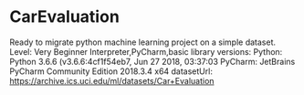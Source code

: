 # CarEvaluation

Ready to migrate python machine learning project on a simple dataset.
Level: Very Beginner
Interpreter,PyCharm,basic library versions:
Python: Python 3.6.6 (v3.6.6:4cf1f54eb7, Jun 27 2018, 03:37:03
PyCharm: JetBrains PyCharm Community Edition 2018.3.4 x64
datasetUrl: https://archive.ics.uci.edu/ml/datasets/Car+Evaluation

